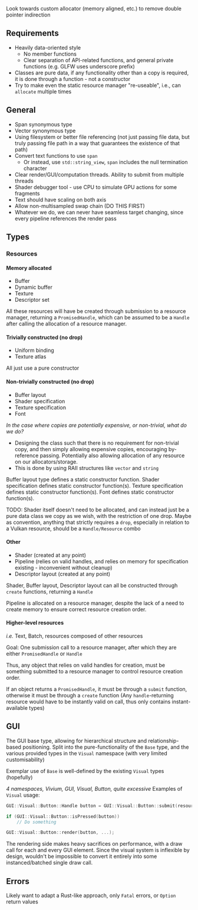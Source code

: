 
Look towards custom allocator (memory aligned, etc.) to remove double pointer indirection

## Requirements

- Heavily data-oriented style
	- No member functions
	- Clear separation of API-related functions, and general private functions (e.g. GLFW uses underscore prefix)
- Classes are pure data, if any functionality other than a copy is required, it is done through a function - not a constructor
- Try to make even the static resource manager "re-useable", i.e., can `allocate` multiple times

## General

- Span synonymous type
- Vector synonymous type
- Using filesystem or better file referencing (not just passing file data, but truly passing file path in a way that guarantees the existence of that path)
- Convert text functions to use `span` 
	- Or instead, use `std::string_view`, `span` includes the null termination character
- Clear render/GUI/computation threads. Ability to submit from multiple threads
- Shader debugger tool - use CPU to simulate GPU actions for some fragments
- Text should have scaling on both axis
- Allow non-multisampled swap chain (DO THIS FIRST)
- Whatever we do, we can never have seamless target changing, since every pipeline references the render pass
## Types

### Resources

#### Memory allocated

- Buffer
- Dynamic buffer
- Texture
- Descriptor set

All these resources will have be created through submission to a resource manager, returning a `PromisedHandle`, which can be assumed to be a `Handle` after calling the allocation of a resource manager.

#### Trivially constructed (no drop)

- Uniform binding
- Texture atlas

All just use a pure constructor

#### Non-trivially constructed (no drop)

- Buffer layout
- Shader specification
- Texture specification
- Font

*In the case where copies are potentially expensive, or non-trivial, what do we do?*
- Designing the class such that there is no requirement for non-trivial copy, and then simply allowing expensive copies, encouraging by-reference passing. Potentially also allowing allocation of any resource on our allocators/storage.
- This is done by using RAII structures like `vector` and `string`

Buffer layout type defines a static constructor function.
Shader specification defines static constructor function(s).
Texture specification defines static constructor function(s).
Font defines static constructor function(s).

TODO: Shader itself doesn't need to be allocated, and can instead just be a pure data class we copy as we wish, with the restriction of one drop. Maybe as convention, anything that strictly requires a `drop`, especially in relation to a Vulkan resource, should be a `Handle/Resource` combo
#### Other

- Shader (created at any point)
- Pipeline (relies on valid handles, and relies on memory for specification existing - inconvenient without cleanup)
- Descriptor layout (created at any point)

Shader, Buffer layout, Descriptor layout can all be constructed through `create` functions, returning a `Handle`

Pipeline is allocated on a resource manager, despite the lack of a need to create memory to ensure correct resource creation order.

#### Higher-level resources

*i.e.* Text, Batch, resources composed of other resources

Goal: One submission call to a resource manager, after which they are either `PromisedHandle` or `Handle`

Thus, any object that relies on valid handles for creation, must be something submitted to a resource manager to control resource creation order.

If an object returns a `PromisedHandle`, it must be through a `submit` function, otherwise it must be through a `create` function (Any `handle`-returning resource would have to be instantly valid on call, thus only contains instant-available types)
## GUI

The GUI base type, allowing for hierarchical structure and relationship-based positioning. Split into the pure-functionality of the `Base` type, and the various provided types in the `Visual` namespace (with very limited customisability)

Exemplar use of `Base` is well-defined by the existing `Visual` types (hopefully)

*4 namespaces, Vivium, GUI, Visual, Button, quite excessive*
Examples of `Visual` usage:

```cpp
GUI::Visual::Button::Handle button = GUI::Visual::Button::submit(resourceManager, engine, ...);

if (GUI::Visual::Button::isPressed(button))
	// Do something

GUI::Visual::Button::render(button, ...);
```

The rendering side makes heavy sacrifices on performance, with a draw call for each and every GUI element. Since the visual system is inflexible by design, wouldn't be impossible to convert it entirely into some instanced/batched single draw call.
## Errors

Likely want to adapt a Rust-like approach, only `Fatal` errors, or `Option` return values
